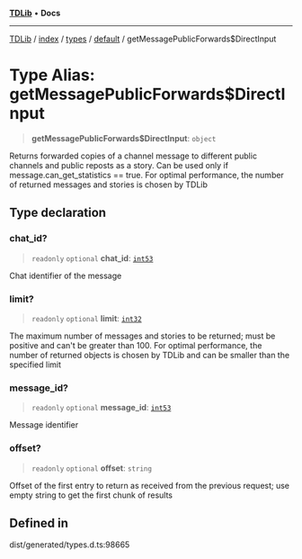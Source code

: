 [**TDLib**](../../../../../../README.md) • **Docs**

***

[TDLib](../../../../../../modules.md) / [index](../../../../../README.md) / [types](../../../README.md) / [default](../README.md) / getMessagePublicForwards$DirectInput

# Type Alias: getMessagePublicForwards$DirectInput

> **getMessagePublicForwards$DirectInput**: `object`

Returns forwarded copies of a channel message to different public channels and public reposts as a story. Can be used only if message.can_get_statistics == true. For optimal performance, the number of returned messages and stories is chosen by TDLib

## Type declaration

### chat\_id?

> `readonly` `optional` **chat\_id**: [`int53`](int53-1.md)

Chat identifier of the message

### limit?

> `readonly` `optional` **limit**: [`int32`](int32-1.md)

The maximum number of messages and stories to be returned; must be positive and can't be greater than 100. For optimal performance, the number of returned objects is chosen by TDLib and can be smaller than the specified limit

### message\_id?

> `readonly` `optional` **message\_id**: [`int53`](int53-1.md)

Message identifier

### offset?

> `readonly` `optional` **offset**: `string`

Offset of the first entry to return as received from the previous request; use empty string to get the first chunk of results

## Defined in

dist/generated/types.d.ts:98665
